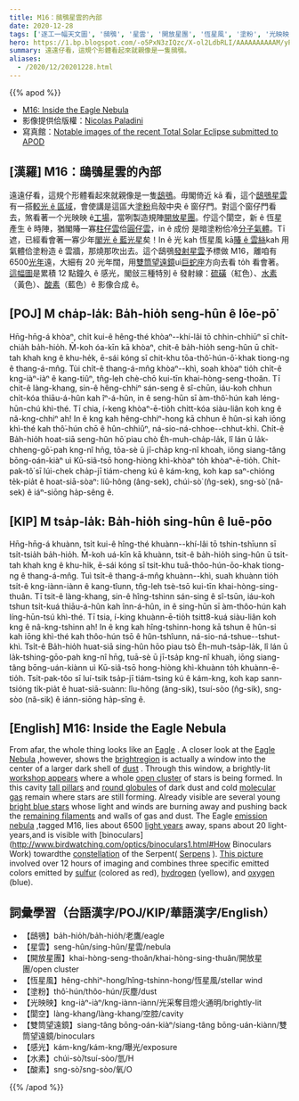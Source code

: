 ```yaml
---
title: M16：鴟鴞星雲的內部
date: 2020-12-28
tags: ['逐工一幅天文圖', '鴟鴞', '星雲', '開放星團', '恆星風', '塗粉', '光映映', '閬空', '雙筒望遠鏡', '感光', '水素', '酸素']
hero: https://1.bp.blogspot.com/-o5PxN3zIQzc/X-ol2LdbRLI/AAAAAAAAAAM/yPbPAg6RW6QOss1H7OUKz9A4Vo5-_87BwCLcBGAsYHQ/s2048/EagleNebula_Paladini_2854.jpeg
summary: 遠遠仔看，這規个形體看起來就親像是一隻鴟鴞。
aliases:
  - /2020/12/20201228.html
---
```


{{% apod %}}

- [M16: Inside the Eagle Nebula](https://apod.nasa.gov/apod/ap201228.html)
- 影像提供佮版權：[Nicolas Paladini](https://www.instagram.com/nicolas_paladini/)
- 寫真館：[Notable images of the recent Total Solar Eclipse submitted to APOD](https://www.facebook.com/media/set?vanity=APOD.Sky&set=a.3216915061746024)

## [漢羅] M16：鴟鴞星雲的內部

遠遠仔看，這規个形體看起來就親像是一隻[鴟鴞](https://www.pbs.org/wnet/nature/eagles-introduction/3089/)。毋閣倚近 kā 看，這个[鴟鴞星雲](https://en.wikipedia.org/wiki/Eagle_Nebula)有一搭[較光 ê 區域](https://noirlab.edu/public/images/noao-02181/)，會使講是這區大[塗粉](https://apod.nasa.gov/apod/ap030706.html)烏殼中央 ê 窗仔門。對這个窗仔門看去，煞看著一个光映映 ê[工場](https://www.youtube.com/watch?v=rvXIgpIuuxw)，當咧製造規陣[開放星團](https://apod.nasa.gov/apod/open_clusters.html)。佇這个閬空，新 ê 恆星產生 ê 時陣，猶閣賰一寡[柱仔雲](https://apod.nasa.gov/apod/ap201206.html)佮[圓仔雲](https://apod.nasa.gov/apod/ap081228.html)，in ê 成份 是暗塗粉佮冷[分子氣體](https://apod.nasa.gov/apod/ap201122.html)。Tī 遮，已經看會著一寡少年[閣光 ê 藍光星](https://apod.nasa.gov/apod/ap200909.html)矣！In ê 光 kah 恆星風 kā[賰 ê 雲絲](https://apod.nasa.gov/apod/ap181202.html)kah 用氣體佮塗粉造 ê 雲牆，那燒那吹出去。這个鴟鴞[發射星雲](https://apod.nasa.gov/apod/emission_nebulae.html)予標做 M16，離咱有 6500[光年](https://starchild.gsfc.nasa.gov/docs/StarChild/questions/question19.html)遠，大細有 20 光年闊，用[雙筒望遠鏡](http://www.birdwatching.com/optics/binoculars1.html#How%20Binoculars%20Work)uì[巨蛇座](https://chandra.harvard.edu/photo/constellations/serpens.html)方向去看 to̍h 看會著。[這幅圖](https://www.instagram.com/p/CHQf9uxJ3GW/)是累積 12 點鐘久 ê 感光，閣敆三種特別 ê 發射線：[硫磺](https://en.wikipedia.org/wiki/Sulfur)（紅色）、[水素](http://www.rsc.org/periodic-table/element/1/hydrogen)（黃色）、[酸素](https://www.youtube.com/watch?v=uPK_rSf1WUc)（藍色）ê 影像合成 ê。

## [POJ] M cha̍p-la̍k: Ba̍h-hio̍h seng-hûn ê lōe-pō͘

Hn̄g-hn̄g-á khòaⁿ, chi̍t kui-ê hêng-thé khòaⁿ--khí-lâi tō chhin-chhiūⁿ sī chi̍t-chia̍h ba̍h-hio̍h. M̄-koh óa-kīn kā khòaⁿ, chit-ê ba̍h-hio̍h seng-hûn ū chi̍t-tah khah kng ê khu-he̍k, ē-sái kóng sī chit-khu tōa-thô͘-hún-ō͘-khak tiong-ng ê thang-á-mn̂g. Tùi chi̍t-ê thang-á-mn̂g khòaⁿ--khì, soah khòaⁿ tio̍h chi̍t-ê kng-iàⁿ-iàⁿ ê kang-tiûⁿ, tn̂g-leh chè-chō kui-tīn khai-hòng-seng-thoân. Tī chit-ê làng-khang, sin-ê hêng-chhiⁿ sán-seng ê sî-chūn, iáu-koh chhun chi̍t-kóa thiāu-á-hûn kah îⁿ-á-hûn, in ê seng-hūn sī àm-thô͘-hún kah léng-hūn-chú khì-thé. Tī chia, í-keng khòaⁿ-ē-tio̍h chi̍tt-kóa siàu-liân koh kng ê nâ-kng-chhiⁿ ah! In ê kng kah hêng-chhiⁿ-hong kā chhun ê hûn-si kah iōng khì-thé kah thô͘-hún chō ê hûn-chhiûⁿ, ná-sio-ná-chhoe--chhut-khì. Chi̍t-ê Ba̍h-hio̍h hoat-siā seng-hûn hō͘ piau chò E̍h-muh-cha̍p-la̍k, lî lán ū la̍k-chheng-gō͘-pah kng-nî hn̄g, tōa-sè ū jī-cha̍p kng-nî khoah, iōng siang-tâng bōng-oán-kiàⁿ uì Kū-siâ-tsō hong-hiòng khì-khòaⁿ to̍h khòaⁿ-ē-tio̍h. Chi̍t-pak-tô͘ sī lúi-chek cha̍p-jī tiám-cheng kú ê kám-kng, koh kap saⁿ-chióng te̍k-pia̍t ê hoat-siā-sòaⁿ: liû-hông (âng-sek), chúi-sò͘ (n̂g-sek), sng-sò͘ (nâ-sek) ê iáⁿ-siōng ha̍p-sêng ê.

## [KIP] M tsa̍p-la̍k: Ba̍h-hio̍h sing-hûn ê luē-pōo

Hn̄g-hn̄g-á khuànn, tsi̍t kui-ê hîng-thé khuànn--khí-lâi tō tshin-tshīunn sī tsi̍t-tsia̍h ba̍h-hio̍h. M̄-koh uá-kīn kā khuànn, tsit-ê ba̍h-hio̍h sing-hûn ū tsi̍t-tah khah kng ê khu-hi̍k, ē-sái kóng sī tsit-khu tuā-thôo-hún-ōo-khak tiong-ng ê thang-á-mn̂g. Tuì tsi̍t-ê thang-á-mn̂g khuànn--khì, suah khuànn tio̍h tsi̍t-ê kng-iànn-iànn ê kang-tîunn, tn̂g-leh tsè-tsō kui-tīn khai-hòng-sing-thuân. Tī tsit-ê làng-khang, sin-ê hîng-tshinn sán-sing ê sî-tsūn, iáu-koh tshun tsi̍t-kuá thiāu-á-hûn kah înn-á-hûn, in ê sing-hūn sī àm-thôo-hún kah líng-hūn-tsú khì-thé. Tī tsia, í-king khuànn-ē-tio̍h tsitt8-kuá siàu-liân koh kng ê nâ-kng-tshinn ah! In ê kng kah hîng-tshinn-hong kā tshun ê hûn-si kah iōng khì-thé kah thôo-hún tsō ê hûn-tshîunn, ná-sio-ná-tshue--tshut-khì. Tsi̍t-ê Ba̍h-hio̍h huat-siā sing-hûn hōo piau tsò E̍h-muh-tsa̍p-la̍k, lî lán ū la̍k-tshing-gōo-pah kng-nî hn̄g, tuā-sè ū jī-tsa̍p kng-nî khuah, iōng siang-tâng bōng-uán-kiànn uì Kū-siâ-tsō hong-hiòng khì-khuànn to̍h khuànn-ē-tio̍h. Tsi̍t-pak-tôo sī luí-tsik tsa̍p-jī tiám-tsing kú ê kám-kng, koh kap sann-tsióng ti̍k-pia̍t ê huat-siā-suànn: lîu-hông (âng-sik), tsuí-sòo (n̂g-sik), sng-sòo (nâ-sik) ê iánn-siōng ha̍p-sîng ê.

## [English] M16: Inside the Eagle Nebula  

From afar, the whole thing looks like an [Eagle](https://www.pbs.org/wnet/nature/eagles-introduction/3089/) . A closer look at the [Eagle Nebula](https://en.wikipedia.org/wiki/Eagle_Nebula) ,however, shows the [brightregion](https://noirlab.edu/public/images/noao-02181/) is actually a window into the center of a larger dark shell of [dust](https://apod.nasa.gov/apod/ap030706.html) . Through this window, a brightly-lit [workshop appears](https://www.youtube.com/watch?v=rvXIgpIuuxw) where a whole [open cluster](https://apod.nasa.gov/apod/open_clusters.html) of stars is being formed. In this cavity [tall pillars](https://apod.nasa.gov/apod/ap201206.html) and [round globules](https://apod.nasa.gov/apod/ap081228.html) of dark dust and cold [molecular gas](https://apod.nasa.gov/apod/ap201122.html) remain where stars are still forming. Already visible are several young [bright blue stars](https://apod.nasa.gov/apod/ap200909.html) whose light and winds are burning away and pushing back the [remaining filaments](https://apod.nasa.gov/apod/ap181202.html) and walls of gas and dust. The Eagle [emission nebula](https://apod.nasa.gov/apod/emission_nebulae.html) ,tagged M16, lies about 6500 [light years](https://starchild.gsfc.nasa.gov/docs/StarChild/questions/question19.html) away, spans about 20 light-years,and is visible with [binoculars](http://www.birdwatching.com/optics/binoculars1.html#How Binoculars Work) towardthe [constellation](https://spaceplace.nasa.gov/search/constellations/) of the Serpent( [Serpens](https://chandra.harvard.edu/photo/constellations/serpens.html) ). [This picture](https://www.instagram.com/p/CHQf9uxJ3GW/) involved over 12 hours of imaging and combines three specific emitted colors emitted by [sulfur](https://en.wikipedia.org/wiki/Sulfur) (colored as red), [hydrogen](http://www.rsc.org/periodic-table/element/1/hydrogen) (yellow), and [oxygen](https://www.youtube.com/watch?v=uPK_rSf1WUc) (blue).

## 詞彙學習（台語漢字/POJ/KIP/華語漢字/English）

- 【鴟鴞】ba̍h-hio̍h/ba̍h-hio̍h/老鷹/eagle
- 【星雲】seng-hûn/sing-hûn/星雲/nebula
- 【開放星團】khai-hòng-seng-thoân/khai-hòng-sing-thuân/開放星團/open cluster
- 【恆星風】hêng-chhiⁿ-hong/hîng-tshinn-hong/恆星風/stellar wind
- 【塗粉】thô͘-hún/thôo-hún/灰塵/dust
- 【光映映】kng-iàⁿ-iàⁿ/kng-iànn-iànn/光采奪目燈火通明/brightly-lit
- 【閬空】làng-khang/làng-khang/空腔/cavity
- 【雙筒望遠鏡】siang-tâng bōng-oán-kiàⁿ/siang-tâng bōng-uán-kiànn/雙筒望遠鏡/binoculars
- 【感光】kám-kng/kám-kng/曝光/exposure
- 【水素】chúi-sò͘/tsuí-sòo/氫/H
- 【酸素】sng-sò͘/sng-sòo/氧/O

{{% /apod %}}
